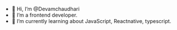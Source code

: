 - 👋 Hi, I’m @Devamchaudhari
- 👀 I’m a frontend developer.
- 🌱 I’m currently learning about JavaScript, Reactnative, typescript.

<!---
Devamchaudhari/Devamchaudhari is a ✨ special ✨ repository because its `README.md` (this file) appears on your GitHub profile.
You can click the Preview link to take a look at your changes.
--->
